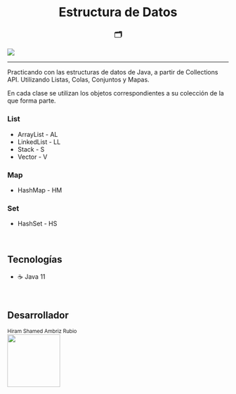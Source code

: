 <h1 align="center">Estructura de Datos</h1>
<h3 align="center">🗂</h3>
<p>
 <img src="https://img.shields.io/badge/STATUS-DESARROLLO-yellow">
</p>

<hr>

<p>
    Practicando con las estructuras de datos de Java, a partir
    de Collections API. Utilizando Listas, Colas, Conjuntos y 
    Mapas.
</p>
<p>
    En cada clase se utilizan los objetos correspondientes a
    su colección de la que forma parte.
</p>

<h3>List</h3>
<ul>
    <li>ArrayList - AL</li>
    <li>LinkedList - LL</li>
    <li>Stack - S</li>
    <li>Vector - V</li>
</ul>

<h3>Map</h3>
<ul>
    <li>HashMap - HM</li>
</ul>

<h3>Set</h3>
<ul>
    <li>HashSet - HS</li>
</ul>

<br>

<h2>Tecnologías</h2>
<ul>
    <li>☕ Java 11</li>
</ul>

<br>

<h2>Desarrollador</h2>
<sub>Hiram Shamed Ambriz Rubio</sub>
<br>

<img src="https://avatars.githubusercontent.com/u/121737918?s=400&u=b92f19f1bbc3e5ee7310fd2b25db2a86b4bd3c2b&v=4" width=120>

<br>